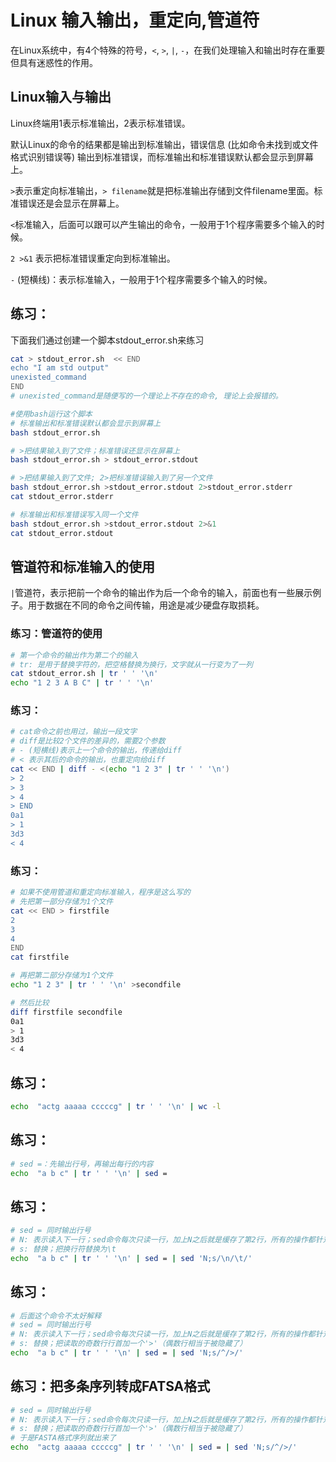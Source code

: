 # Linux 输入输出，重定向,管道符

在Linux系统中，有4个特殊的符号，`<`, `>`, `|`, `-`，在我们处理输入和输出时存在重要但具有迷惑性的作用。

## Linux输入与输出
Linux终端用1表示标准输出，2表示标准错误。

默认Linux的命令的结果都是输出到标准输出，错误信息 (比如命令未找到或文件格式识别错误等) 输出到标准错误，而标准输出和标准错误默认都会显示到屏幕上。

`>`表示重定向标准输出，`> filename`就是把标准输出存储到文件filename里面。标准错误还是会显示在屏幕上。

`<`标准输入，后面可以跟可以产生输出的命令，一般用于1个程序需要多个输入的时候。

`2 >&1` 表示把标准错误重定向到标准输出。

`-` (短横线)：表示标准输入，一般用于1个程序需要多个输入的时候。

## 练习：
下面我们通过创建一个脚本stdout_error.sh来练习
```bash
cat > stdout_error.sh  << END
echo "I am std output"
unexisted_command
END
# unexisted_command是随便写的一个理论上不存在的命令, 理论上会报错的。
```

```bash
#使用bash运行这个脚本
# 标准输出和标准错误默认都会显示到屏幕上
bash stdout_error.sh 
```

```bash
# >把结果输入到了文件；标准错误还显示在屏幕上
bash stdout_error.sh > stdout_error.stdout
```

```bash
# >把结果输入到了文件; 2>把标准错误输入到了另一个文件
bash stdout_error.sh >stdout_error.stdout 2>stdout_error.stderr
cat stdout_error.stderr
```

```bash
# 标准输出和标准错误写入同一个文件
bash stdout_error.sh >stdout_error.stdout 2>&1
cat stdout_error.stdout
```

## 管道符和标准输入的使用

`|`管道符，表示把前一个命令的输出作为后一个命令的输入，前面也有一些展示例子。用于数据在不同的命令之间传输，用途是减少硬盘存取损耗。

### 练习：管道符的使用
```bash
# 第一个命令的输出作为第二个的输入
# tr: 是用于替换字符的，把空格替换为换行，文字就从一行变为了一列
cat stdout_error.sh | tr ' ' '\n'
echo "1 2 3 A B C" | tr ' ' '\n'
```

### 练习：
```bash
# cat命令之前也用过，输出一段文字
# diff是比较2个文件的差异的，需要2个参数
# - (短横线)表示上一个命令的输出，传递给diff
# < 表示其后的命令的输出，也重定向给diff
cat << END | diff - <(echo "1 2 3" | tr ' ' '\n')
> 2
> 3
> 4
> END
0a1
> 1
3d3
< 4
```

### 练习：
```bash
# 如果不使用管道和重定向标准输入，程序是这么写的
# 先把第一部分存储为1个文件
cat << END > firstfile
2
3
4
END
cat firstfile 

# 再把第二部分存储为1个文件
echo "1 2 3" | tr ' ' '\n' >secondfile

# 然后比较
diff firstfile secondfile 
0a1
> 1
3d3
< 4
```

## 练习：
```bash
echo  "actg aaaaa cccccg" | tr ' ' '\n' | wc -l
```

## 练习：
```bash
# sed =：先输出行号，再输出每行的内容
echo  "a b c" | tr ' ' '\n' | sed =  
```
## 练习：
```bash
# sed = 同时输出行号
# N: 表示读入下一行；sed命令每次只读一行，加上N之后就是缓存了第2行，所有的操作都针对第一行；
# s: 替换；把换行符替换为\t
echo  "a b c" | tr ' ' '\n' | sed = | sed 'N;s/\n/\t/' 
```

## 练习：
```bash
# 后面这个命令不太好解释
# sed = 同时输出行号
# N: 表示读入下一行；sed命令每次只读一行，加上N之后就是缓存了第2行，所有的操作都针对第一行；
# s: 替换；把读取的奇数行行首加一个'>'（偶数行相当于被隐藏了）
echo  "a b c" | tr ' ' '\n' | sed = | sed 'N;s/^/>/' 
```

## 练习：把多条序列转成FATSA格式
```bash
# sed = 同时输出行号
# N: 表示读入下一行；sed命令每次只读一行，加上N之后就是缓存了第2行，所有的操作都针对第一行；
# s: 替换；把读取的奇数行行首加一个'>'（偶数行相当于被隐藏了）
# 于是FASTA格式序列就出来了
echo  "actg aaaaa cccccg" | tr ' ' '\n' | sed = | sed 'N;s/^/>/' 
```

